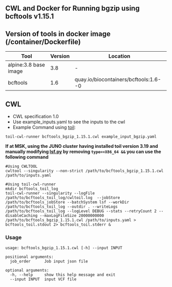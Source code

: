## CWL and Docker for Running bgzip using bcftools v1.15.1

## Version of tools in docker image (/container/Dockerfile)

| Tool                  | Version | Location                              |
| --------------------- | ------- | ------------------------------------- |
| alpine:3.8 base image | 3.8     | -                                     |
| bcftools              | 1.6     | quay.io/biocontainers/bcftools:1.6--0 |

## CWL

- CWL specification 1.0
- Use example_inputs.yaml to see the inputs to the cwl
- Example Command using [toil](https://toil.readthedocs.io/):

```
toil-cwl-runner bcftools_bgzip_1.15.1.cwl example_input_bgzip.yaml
```

**If at MSK, using the JUNO cluster having installed toil version 3.19 and manually modifying [lsf.py](https://github.com/DataBiosphere/toil/blob/releases/3.19.0/src/toil/batchSystems/lsf.py#L170) by removing `type==X86_64 &&` you can use the following command**

```shell
#Using CWLTOOL
cwltool --singularity --non-strict /path/to/bcftools_bgzip_1.15.1.cwl /path/to/inputs.yaml

#Using toil-cwl-runner
mkdir bcftools_toil_log
toil-cwl-runner --singularity --logFile /path/to/bcftools_toil_log/cwltoil.log  --jobStore /path/to/bcftools_jobStore --batchSystem lsf --workDir /path/to/bcftools_toil_log --outdir . --writeLogs /path/to/bcftools_toil_log --logLevel DEBUG --stats --retryCount 2 --disableCaching --maxLogFileSize 20000000000 /path/to/bcftools_bgzip_1.15.1.cwl /path/to/inputs.yaml > bcftools_toil.stdout 2> bcftools_toil.stderr &
```

### Usage

```shell
usage: bcftools_bgzip_1.15.1.cwl [-h] --input INPUT

positional arguments:
  job_order      Job input json file

optional arguments:
  -h, --help     show this help message and exit
  --input INPUT  input VCF file
```

